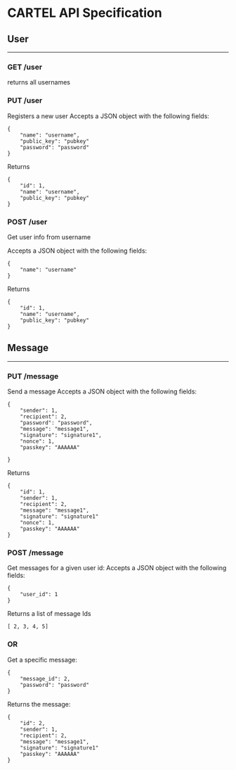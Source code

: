# CARTEL API Specification

## User
---
### GET /user
returns all usernames

### PUT /user
Registers a new user
Accepts a JSON object with the following fields:
```
{
    "name": "username",
    "public_key": "pubkey"
    "password": "password"
}
```
Returns 
```
{
    "id": 1,
    "name": "username",
    "public_key": "pubkey"
}
```

### POST /user
Get user info from username

Accepts a JSON object with the following fields:
```
{
    "name": "username"
}
```
Returns 
```
{
    "id": 1,
    "name": "username",
    "public_key": "pubkey"
}
```

## Message
---
### PUT /message
Send a message
Accepts a JSON object with the following fields:
```
{
    "sender": 1,
    "recipient": 2,
    "password": "password",
    "message": "message1",
    "signature": "signature1",
    "nonce": 1,
    "passkey": "AAAAAA"

}
```
Returns 
```
{
    "id": 1,
    "sender": 1,
    "recipient": 2,
    "message": "message1",
    "signature": "signature1"
    "nonce": 1,
    "passkey": "AAAAAA"
}
```

### POST /message

Get messages for a given user id:
Accepts a JSON object with the following fields:
```
{
    "user_id": 1
}
```
Returns a list of message Ids
```
[ 2, 3, 4, 5]
```

### OR

Get a specific message:
```
{
    "message_id": 2,
    "password": "password"
}
```

Returns the message: 
```
{
    "id": 2,
    "sender": 1,
    "recipient": 2,
    "message": "message1",
    "signature": "signature1"
    "passkey": "AAAAAA"
}
```
